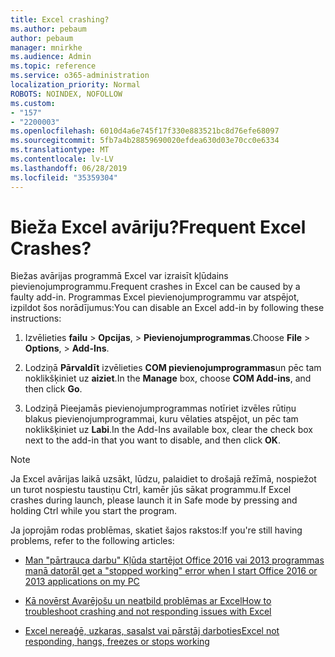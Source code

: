 ```yaml
---
title: Excel crashing?
ms.author: pebaum
author: pebaum
manager: mnirkhe
ms.audience: Admin
ms.topic: reference
ms.service: o365-administration
localization_priority: Normal
ROBOTS: NOINDEX, NOFOLLOW
ms.custom:
- "157"
- "2200003"
ms.openlocfilehash: 6010d4a6e745f17f330e883521bc8d76efe68097
ms.sourcegitcommit: 5fb7a4b28859690020efdea630d03e70cc0e6334
ms.translationtype: MT
ms.contentlocale: lv-LV
ms.lasthandoff: 06/28/2019
ms.locfileid: "35359304"
---
```

# <a name="frequent-excel-crashes"></a><span data-ttu-id="22e43-102">Bieža Excel avāriju?</span><span class="sxs-lookup"><span data-stu-id="22e43-102">Frequent Excel Crashes?</span></span>

<span data-ttu-id="22e43-103">Biežas avārijas programmā Excel var izraisīt kļūdains pievienojumprogrammu.</span><span class="sxs-lookup"><span data-stu-id="22e43-103">Frequent crashes in Excel can be caused by a faulty add-in.</span></span> <span data-ttu-id="22e43-104">Programmas Excel pievienojumprogrammu var atspējot, izpildot šos norādījumus:</span><span class="sxs-lookup"><span data-stu-id="22e43-104">You can disable an Excel add-in by following these instructions:</span></span>
  
1. <span data-ttu-id="22e43-105">Izvēlieties **failu** \> **Opcijas**, \> **Pievienojumprogrammas**.</span><span class="sxs-lookup"><span data-stu-id="22e43-105">Choose **File** \> **Options**, \> **Add-Ins**.</span></span>

2. <span data-ttu-id="22e43-106">Lodziņā **Pārvaldīt** izvēlieties **COM pievienojumprogrammas**un pēc tam noklikšķiniet uz **aiziet**.</span><span class="sxs-lookup"><span data-stu-id="22e43-106">In the **Manage** box, choose **COM Add-ins**, and then click **Go**.</span></span>

3. <span data-ttu-id="22e43-107">Lodziņā Pieejamās pievienojumprogrammas notīriet izvēles rūtiņu blakus pievienojumprogrammai, kuru vēlaties atspējot, un pēc tam noklikšķiniet uz **Labi**.</span><span class="sxs-lookup"><span data-stu-id="22e43-107">In the Add-Ins available box, clear the check box next to the add-in that you want to disable, and then click **OK**.</span></span>

> [!NOTE]
> <span data-ttu-id="22e43-108">Ja Excel avārijas laikā uzsākt, lūdzu, palaidiet to drošajā režīmā, nospiežot un turot nospiestu taustiņu Ctrl, kamēr jūs sākat programmu.</span><span class="sxs-lookup"><span data-stu-id="22e43-108">If Excel crashes during launch, please launch it in Safe mode by pressing and holding Ctrl while you start the program.</span></span>
  
<span data-ttu-id="22e43-109">Ja joprojām rodas problēmas, skatiet šajos rakstos:</span><span class="sxs-lookup"><span data-stu-id="22e43-109">If you're still having problems, refer to the following articles:</span></span>
  
- [<span data-ttu-id="22e43-110">Man "pārtrauca darbu" Kļūda startējot Office 2016 vai 2013 programmas manā datorā</span><span class="sxs-lookup"><span data-stu-id="22e43-110">I get a "stopped working" error when I start Office 2016 or 2013 applications on my PC</span></span>](https://support.office.com/article/52bd7985-4e99-4a35-84c8-2d9b8301a2fa.aspx)

- [<span data-ttu-id="22e43-111">Kā novērst Avarējošu un neatbild problēmas ar Excel</span><span class="sxs-lookup"><span data-stu-id="22e43-111">How to troubleshoot crashing and not responding issues with Excel</span></span>](https://support.microsoft.com/help/2758592/how-to-troubleshoot-crashing-and-not-responding-issues-with-excel)

- [<span data-ttu-id="22e43-112">Excel nereaģē, uzkaras, sasalst vai pārstāj darboties</span><span class="sxs-lookup"><span data-stu-id="22e43-112">Excel not responding, hangs, freezes or stops working</span></span>](https://support.office.com/article/37e7d3c9-9e84-40bf-a805-4ca6853a1ff4.aspx)
